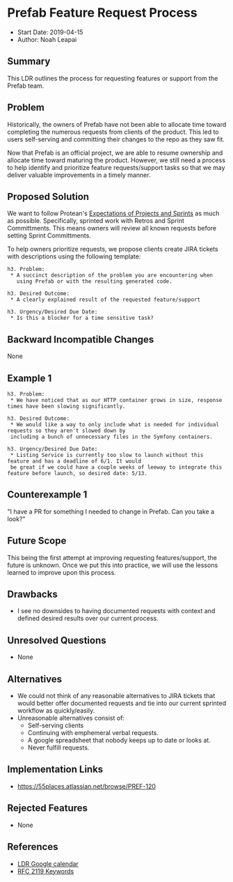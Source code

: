 # Prefab Feature Request Process
* Start Date: 2019-04-15
* Author: Noah Leapai

## Summary
This LDR outlines the process for requesting features or support from the Prefab team.

## Problem
Historically, the owners of Prefab have not been able to allocate time toward 
completing the numerous requests from clients of the product. This led to users
self-serving and committing their changes to the repo as they saw fit.

Now that Prefab is an official project, we are able to resume ownership and allocate
time toward maturing the product. However, we still need a process to help identify 
and prioritize feature requests/support tasks so that we may deliver valuable improvements 
in a timely manner.

## Proposed Solution
We want to follow Protean's [Expectations of Projects and Sprints](https://github.com/neighborhoods/Protean/blob/4.x/Architecture/Expectations-of-Projects-and-Sprints.md)
as much as possible. Specifically, sprinted work with Retros and Sprint Committments. 
This means owners will review all known requests before setting Sprint Committments.

To help owners prioritize requests, we propose clients create JIRA tickets with descriptions using the following template:
```
h3. Problem: 
 * A succinct description of the problem you are encountering when 
   using Prefab or with the resulting generated code.
   
h3. Desired Outcome:
 * A clearly explained result of the requested feature/support
 
h3. Urgency/Desired Due Date:
 * Is this a blocker for a time sensitive task?
```

## Backward Incompatible Changes
None

## Example 1
```
h3. Problem: 
 * We have noticed that as our HTTP container grows in size, response times have been slowing significantly. 
   
h3. Desired Outcome:
 * We would like a way to only include what is needed for individual requests so they aren't slowed down by 
 including a bunch of unnecessary files in the Symfony containers.
 
h3. Urgency/Desired Due Date:
 * Listing Service is currently too slow to launch without this feature and has a deadline of 6/1. It would 
 be great if we could have a couple weeks of leeway to integrate this feature before launch, so desired date: 5/13.
```

## Counterexample 1
"I have a PR for something I needed to change in Prefab. Can you take a look?"

## Future Scope
This being the first attempt at improving requesting features/support, the future is unknown. Once we put this into practice, we will use the lessons learned to improve upon this process.

## Drawbacks
* I see no downsides to having documented requests with context and defined desired results over our current process.

## Unresolved Questions
* None

## Alternatives
* We could not think of any reasonable alternatives to JIRA tickets that would better offer documented requests and tie into our current sprinted workflow as quickly/easily.
* Unreasonable alternatives consist of:
  * Self-serving clients
  * Continuing with emphemeral verbal requests.
  * A google spreadsheet that nobody keeps up to date or looks at.
  * Never fulfill requests.

## Implementation Links
* https://55places.atlassian.net/browse/PREF-120

## Rejected Features
* None

## References
* [LDR Google calendar](https://calendar.google.com/calendar?cid=NTVwbGFjZXMuY29tX3JrNG12NzFnYzEwNDhwZ3EwcWptMDZidGdjQGdyb3VwLmNhbGVuZGFyLmdvb2dsZS5jb20)
* [RFC 2119 Keywords](https://www.ietf.org/rfc/rfc2119.txt)

